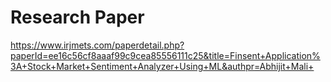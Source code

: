 
# Research Paper 

https://www.irjmets.com/paperdetail.php?paperId=ee16c56cf8aaaf99c9cea85556111c25&title=Finsent+Application%3A+Stock+Market+Sentiment+Analyzer+Using+ML&authpr=Abhijit+Mali+
